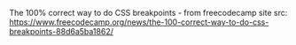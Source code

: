 The 100% correct way to do CSS breakpoints - from freecodecamp site
src: https://www.freecodecamp.org/news/the-100-correct-way-to-do-css-breakpoints-88d6a5ba1862/
